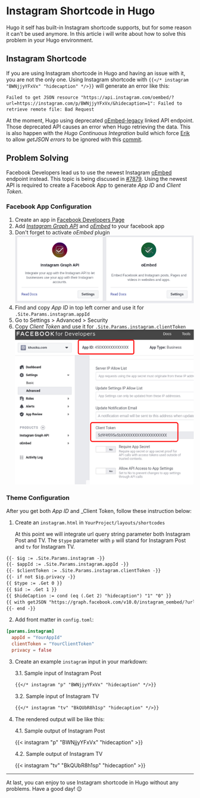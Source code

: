 # Instagram Shortcode in Hugo

Hugo it self has built-in Instagram shortcode supports, but for some reason it can't be used anymore. In this article i will write about how to solve this problem in your Hugo environment.
<!--more-->

## Instagram Shortcode
If you are using Instagram shortcode in Hugo and having an issue with it, you are not the only one. Using Instagram shortcode with `{{</* instagram "BWNjjyYFxVx" "hidecaption" */>}}` will generate an error like this:
```
Failed to get JSON resource "https://api.instagram.com/oembed/?url=https://instagram.com/p/BWNjjyYFxVx/&hidecaption=1": Failed to retrieve remote file: Bad Request
```

At the moment, Hugo using deprecated [oEmbed-legacy](https://developers.facebook.com/docs/instagram/oembed-legacy) linked API endpoint. Those deprecated API causes an error when Hugo retrieving the data. This is also happen with the _Hugo Continuous Integration_ build which force [Erik](https://bep.is/) to allow _getJSON errors_ to be ignored with this [commit](https://github.com/bep/hugo/commit/fdfa4a5fe62232f65f1dd8d6fe0c500374228788).

## Problem Solving
Facebook Developers lead us to use the newest Instagram [oEmbed](https://developers.facebook.com/docs/instagram/oembed) endpoint instead. This topic is being discused in [#7879](https://github.com/gohugoio/hugo/issues/7879). Using the newest API is required to create a Facebook App to generate _App ID_ and _Client Token_.

### Facebook App Configuration

1. Create an app in [Facebook Developers Page](https://developers.facebook.com/)
2. Add [_Instagram Graph API_](https://developers.facebook.com/docs/instagram-api/) and [_oEmbed_](https://developers.facebook.com/docs/plugins/oembed) to your facebook app
3. Don't forget to activate _oEmbed_ plugin
![Instagram Graph Api and oEmbed Plugins](facebook_plugins.webp "Instagram Graph Api and oEmbed Plugins")
4. Find and copy _App ID_ in top left corner and use it for `.Site.Params.instagram.appId`
5. Go to Settings > Advanced > Security
6. Copy _Client Token_ and use it for `.Site.Params.instagram.clientToken`
![Facebook App ID and Client Token](facebook_appid.webp "Facebook App ID and Client Token")

### Theme Configuration
After you get both _App ID_ and _Client Token, follow these instruction below:

1. Create an `instagram.html` in `YourProject/layouts/shortcodes`

   At this point we will integrate url query string parameter both Instagram Post and TV.
The `$type` parameter with `p` will stand for Instagram Post and `tv` for Instagram TV.

```html
{{- $ig := .Site.Params.instagram -}}
{{- $appId := .Site.Params.instagram.appId -}}
{{- $clientToken := .Site.Params.instagram.clientToken -}}
{{- if not $ig.privacy -}}
{{ $type := .Get 0 }}
{{ $id := .Get 1 }}
{{ $hideCaption := cond (eq (.Get 2) "hidecaption") "1" "0" }}
{{ with getJSON "https://graph.facebook.com/v10.0/instagram_oembed/?url=https://instagram.com/" $type "/" $id "/&hidecaption=" $hideCaption "&access_token=" $appId "|" $clientToken }}{{ .html | safeHTML }}{{ end }}
{{- end -}}
```

2. Add front matter in `config.toml`:
```toml
[params.instagram]
  appId = "YourAppId"
  clientToken = "YourClientToken"
  privacy = false
```

3. Create an example `instagram` input in your markdown:

   3.1. Sample input of Instagram Post
   
   ```markdown
   {{</* instagram "p" "BWNjjyYFxVx" "hidecaption" */>}}
   ```
   
   3.2. Sample input of Instagram TV
   
   ```markdown
   {{</* instagram "tv" "BkQUbR8h1sp" "hidecaption" */>}}
   ```

4. The rendered output will be like this:

   4.1. Sample output of Instagram Post
   
   {{< instagram "p" "BWNjjyYFxVx" "hidecaption" >}}

   4.2. Sample output of Instagram TV
   
   {{< instagram "tv" "BkQUbR8h1sp" "hidecaption" >}}

---
At last, you can enjoy to use Instagram shortcode in Hugo without any problems. Have a good day! :wink:

